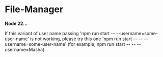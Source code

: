 # File-Manager

**Node 22...**

If this variant of user name passing 'npm run start -- --username=some-user-name' is not working, please
try this one 'npm run start -- -- --username=some-user-name' (for example, npm run start -- -- --username=Masha).